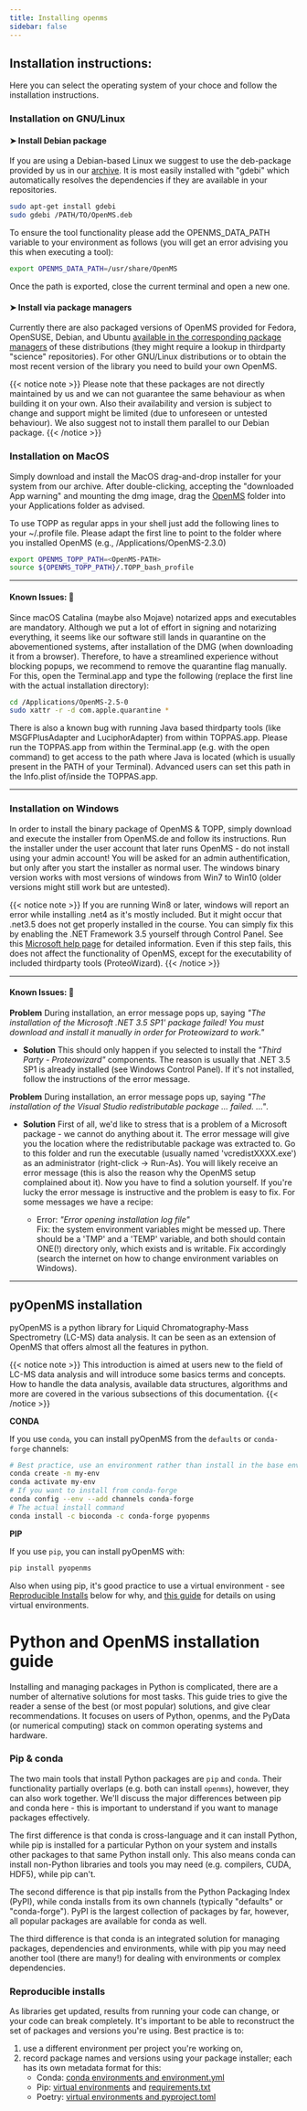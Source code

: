 ```yaml
---
title: Installing openms
sidebar: false
---
```


## Installation instructions:

Here you can select the operating system of your choce and follow the installation instructions.

### Installation on GNU/Linux

#### ➤ Install Debian package

If you are using a Debian-based Linux we suggest to use the deb-package provided by us in our [archive](https://abibuilder.informatik.uni-tuebingen.de/archive/openms/OpenMSInstaller/release/latest). It is most easily installed with "gdebi" which automatically resolves the dependencies if they are available in your repositories.

```bash
sudo apt-get install gdebi
sudo gdebi /PATH/TO/OpenMS.deb
```

To ensure the tool functionality please add the OPENMS_DATA_PATH variable to your environment as follows (you will get an error advising you this when executing a tool):

```bash
export OPENMS_DATA_PATH=/usr/share/OpenMS 
```

Once the path is exported, close the current terminal and open a new one.

#### ➤ Install via package managers

Currently there are also packaged versions of OpenMS provided for Fedora, OpenSUSE, Debian, and Ubuntu [available in the corresponding package managers](https://pkgs.org/search/openms) of these distributions (they might require a lookup in thirdparty "science" repositories). For other GNU/Linux distributions or to obtain the most recent version of the library you need to build your own OpenMS.

{{< notice note >}}
Please note that these packages are not directly maintained by us and we can not guarantee the same behaviour as when building it on your own. Also their availability and version is subject to change and support might be limited (due to unforeseen or untested behaviour). We also suggest not to install them parallel to our Debian package.
{{< /notice >}}

### Installation on MacOS

Simply download and install the MacOS drag-and-drop installer for your system from our archive. After double-clicking, accepting the "downloaded App warning" and mounting the dmg image, drag the [OpenMS](https://abibuilder.informatik.uni-tuebingen.de/archive/openms/Documentation/release/latest/html/namespaceOpenMS.html) folder into your Applications folder as advised.

To use TOPP as regular apps in your shell just add the following lines to your ~/.profile file. Please adapt the first line to point to the folder where you installed OpenMS (e.g., /Applications/OpenMS-2.3.0)

```bash
export OPENMS_TOPP_PATH=<OpenMS-PATH>
source ${OPENMS_TOPP_PATH}/.TOPP_bash_profile
```

---

#### Known Issues: 🥲

Since macOS Catalina (maybe also Mojave) notarized apps and executables are mandatory. Although we put a lot of effort in signing and notarizing everything, it seems like our software still lands in quarantine on the abovementioned systems, after installation of the DMG (when downloading it from a browser). Therefore, to have a streamlined experience without blocking popups, we recommend to remove the quarantine flag manually. For this, open the Terminal.app and type the following (replace the first line with the actual installation directory):

```bash
cd /Applications/OpenMS-2.5-0
sudo xattr -r -d com.apple.quarantine *
```

There is also a known bug with running Java based thirdparty tools (like MSGFPlusAdapter and LuciphorAdapter) from within TOPPAS.app. Please run the TOPPAS.app from within the Terminal.app (e.g. with the open command) to get access to the path where Java is located (which is usually present in the PATH of your Terminal). Advanced users can set this path in the Info.plist of/inside the TOPPAS.app.

---

### Installation on Windows

In order to install the binary package of OpenMS & TOPP, simply download and execute the installer from OpenMS.de and follow its instructions. Run the installer under the user account that later runs OpenMS - do not install using your admin account! You will be asked for an admin authentification, but only after you start the installer as normal user. The windows binary version works with most versions of windows from Win7 to Win10 (older versions might still work but are untested).

{{< notice note >}} 
If you are running Win8 or later, windows will report an error while installing .net4 as it's mostly included. But it might occur that .net3.5 does not get properly installed in the course. You can simply fix this by enabling the .NET Framework 3.5 yourself through Control Panel. See this [Microsoft help page](https://msdn.microsoft.com/de-de/library/hh506443(v=vs.110).aspx#ControlPanel) for detailed information. Even if this step fails, this does not affect the functionality of OpenMS, except for the executability of included thirdparty tools (ProteoWizard).
{{< /notice >}}

---

#### Known Issues: 🥲

**Problem**
During installation, an error message pops up, saying *"The installation of the Microsoft .NET 3.5 SP1' package failed! You must download and install it manually in order for Proteowizard to work."*

- **Solution**
This should only happen if you selected to install the *"Third Party - Proteowizard"* components. The reason is usually that .NET 3.5 SP1 is already installed (see Windows Control Panel). If it's not installed, follow the instructions of the error message.

**Problem**
During installation, an error message pops up, saying *"The installation of the Visual Studio redistributable package ... failed. ..."*.

- **Solution**
First of all, we'd like to stress that is a problem of a Microsoft package - we cannot do anything about it.
The error message will give you the location where the redistributable package was extracted to. Go to this folder and run the executable (usually named 'vcredistXXXX.exe') as an administrator (right-click -> Run-As). You will likely receive an error message (this is also the reason why the OpenMS setup complained about it). Now you have to find a solution yourself. If you're lucky the error message is instructive and the problem is easy to fix.
For some messages we have a recipe:

  - Error: *"Error opening installation log file"*<br>
    Fix: the system environment variables might be messed up. There should be a 'TMP' and a 'TEMP' variable, and both should contain ONE(!) directory only, which exists and is writable. Fix accordingly (search the internet on how to change environment variables on Windows).

---

## pyOpenMS installation

pyOpenMS is a python library for Liquid Chromatography-Mass Spectrometry (LC-MS) data analysis. It can be seen as an extension of OpenMS that offers almost all the features in python.

{{< notice note >}} 
This introduction is aimed at users new to the field of LC-MS data analysis and will introduce some basics terms and concepts. How to handle the data analysis, available data structures, algorithms and more are covered in the various subsections of this documentation.
{{< /notice >}} 

**CONDA**

If you use `conda`, you can install pyOpenMS from the `defaults` or `conda-forge`
channels:

```bash
# Best practice, use an environment rather than install in the base env
conda create -n my-env
conda activate my-env
# If you want to install from conda-forge
conda config --env --add channels conda-forge
# The actual install command
conda install -c bioconda -c conda-forge pyopenms
```

**PIP**

If you use `pip`, you can install pyOpenMS with:

```bash
pip install pyopenms
```
Also when using pip, it's good practice to use a virtual environment -
see  [Reproducible Installs](#reproducible-installs) below for why, and
[this guide](https://dev.to/bowmanjd/python-tools-for-managing-virtual-environments-3bko#howto)
for details on using virtual environments.


<a name="python-openms-install-guide"></a>
# Python and OpenMS installation guide

Installing and managing packages in Python is complicated, there are a
number of alternative solutions for most tasks. This guide tries to give the
reader a sense of the best (or most popular) solutions, and give clear
recommendations. It focuses on users of Python, openms, and the PyData (or
numerical computing) stack on common operating systems and hardware.

### Pip & conda

The two main tools that install Python packages are `pip` and `conda`. Their
functionality partially overlaps (e.g. both can install `openms`), however, they
can also work together. We'll discuss the major differences between pip and
conda here - this is important to understand if you want to manage packages
effectively.

The first difference is that conda is cross-language and it can install Python,
while pip is installed for a particular Python on your system and installs other
packages to that same Python install only. This also means conda can install
non-Python libraries and tools you may need (e.g. compilers, CUDA, HDF5), while
pip can't.

The second difference is that pip installs from the Python Packaging Index
(PyPI), while conda installs from its own channels (typically "defaults" or
"conda-forge"). PyPI is the largest collection of packages by far, however, all
popular packages are available for conda as well.

The third difference is that conda is an integrated solution for managing
packages, dependencies and environments, while with pip you may need another
tool (there are many!) for dealing with environments or complex dependencies.


### Reproducible installs

As libraries get updated, results from running your code can change, or your
code can break completely. It's important to be able to reconstruct the set
of packages and versions you're using. Best practice is to:

1. use a different environment per project you're working on,
2. record package names and versions using your package installer;
   each has its own metadata format for this:
   - Conda: [conda environments and environment.yml](https://docs.conda.io/projects/conda/en/latest/user-guide/tasks/manage-environments.html)
   - Pip: [virtual environments](https://docs.python.org/3/tutorial/venv.html) and
  [requirements.txt](https://pip.readthedocs.io/en/latest/user_guide/#requirements-files)
   - Poetry: [virtual environments and pyproject.toml](https://python-poetry.org/docs/basic-usage/)

